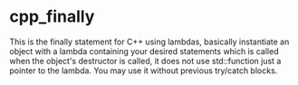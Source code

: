 # cpp_finally
This is the finally statement for C++ using lambdas, basically instantiate an object with a lambda containing your desired statements which is called when the object's destructor is called, it does not use std::function just a pointer to the lambda. You may use it without previous try/catch blocks.
